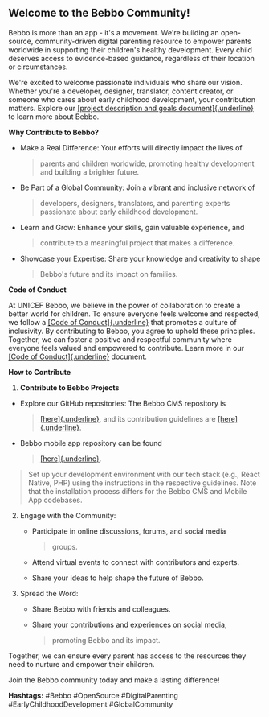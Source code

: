 ## Welcome to the Bebbo Community!

Bebbo is more than an app - it\'s a movement. We\'re building an
open-source, community-driven digital parenting resource to empower
parents worldwide in supporting their children\'s healthy development.
Every child deserves access to evidence-based guidance, regardless of
their location or circumstances.

We\'re excited to welcome passionate individuals who share our vision.
Whether you\'re a developer, designer, translator, content creator, or
someone who cares about early childhood development, your contribution
matters. Explore our [[project description and goals
document]{.underline}](https://docs.google.com/document/d/1aXUUz5Sc19SjDRF12Z807UkOQkcyIKpTKLsY8XeL1fg/edit?usp=sharing)
to learn more about Bebbo.

**Why Contribute to Bebbo?**

- Make a Real Difference: Your efforts will directly impact the lives of
  > parents and children worldwide, promoting healthy development and
  > building a brighter future.

- Be Part of a Global Community: Join a vibrant and inclusive network of
  > developers, designers, translators, and parenting experts passionate
  > about early childhood development.

- Learn and Grow: Enhance your skills, gain valuable experience, and
  > contribute to a meaningful project that makes a difference.

- Showcase your Expertise: Share your knowledge and creativity to shape
  > Bebbo's future and its impact on families.

**Code of Conduct**

At UNICEF Bebbo, we believe in the power of collaboration to create a
better world for children. To ensure everyone feels welcome and
respected, we follow a [[Code of
Conduct]{.underline}](https://docs.google.com/document/d/1q4RET8CRo7M4Y6qktWHXzUE6V1kzSl5s/edit?usp=sharing&ouid=103248080299151163337&rtpof=true&sd=true)
that promotes a culture of inclusivity. By contributing to Bebbo, you
agree to uphold these principles. Together, we can foster a positive and
respectful community where everyone feels valued and empowered to
contribute. Learn more in our [[Code of
Conduct]{.underline}](https://docs.google.com/document/d/1q4RET8CRo7M4Y6qktWHXzUE6V1kzSl5s/edit?usp=sharing&ouid=103248080299151163337&rtpof=true&sd=true)
document.

**How to Contribute**

1.  **Contribute to Bebbo Projects**

- Explore our GitHub repositories: The Bebbo CMS repository is
  > [[here]{.underline}](https://github.com/UNICEFECAR/parenting-app-bebbo-CMS),
  > and its contribution guidelines are
  > [[here]{.underline}](https://docs.google.com/document/d/1MXoyYiQGvAgDGTN5dJahgeMnaBsYuYSU/edit?usp=sharing&ouid=103248080299151163337&rtpof=true&sd=true).

- Bebbo mobile app repository can be found
  > [[here]{.underline}](https://github.com/UNICEFECAR/parenting-app-bebbo-mobile).

> Set up your development environment with our tech stack (e.g., React
> Native, PHP) using the instructions in the respective guidelines. Note
> that the installation process differs for the Bebbo CMS and Mobile App
> codebases.

2.  Engage with the Community:

    - Participate in online discussions, forums, and social media
      > groups.

    - Attend virtual events to connect with contributors and experts.

    - Share your ideas to help shape the future of Bebbo.

3.  Spread the Word:

    - Share Bebbo with friends and colleagues.

    - Share your contributions and experiences on social media,
      > promoting Bebbo and its impact.

Together, we can ensure every parent has access to the resources they
need to nurture and empower their children.

Join the Bebbo community today and make a lasting difference!

**Hashtags:** \#Bebbo \#OpenSource \#DigitalParenting
\#EarlyChildhoodDevelopment \#GlobalCommunity
